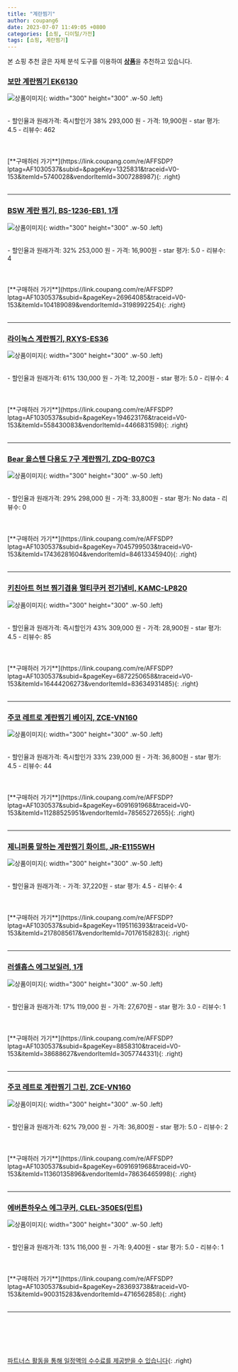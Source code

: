 ```yaml
---
title: "계란찜기"
author: coupang6
date: 2023-07-07 11:49:05 +0800
categories: [쇼핑, 디이털/가전]
tags: [쇼핑, 계란찜기]
---
```


본 쇼핑 추천 글은 자체 분석 도구를 이용하여 [**상품**](https://link.coupang.com/a/bao1ui)을 추천하고 있습니다.

### [보만 계란찜기 EK6130](https://link.coupang.com/re/AFFSDP?lptag=AF1030537&subid=&pageKey=1325831&traceid=V0-153&itemId=5740028&vendorItemId=3007288987)

![상품이미지](https://thumbnail6.coupangcdn.com/thumbnails/remote/230x230ex/image/product/image/vendoritem/2016/06/14/3007288987/dc8b1154-19e5-41ee-9e02-7ccc7cfe7621.jpg){: width="300" height="300" .w-50 .left}


<br>
- 할인율과 원래가격: 즉시할인가 38%  293,000   원
- 가격: 19,900원
- star 평가: 4.5
- 리뷰수: 462
<br>
<br>
<br>
<br>
[**구매하러 가기**](https://link.coupang.com/re/AFFSDP?lptag=AF1030537&subid=&pageKey=1325831&traceid=V0-153&itemId=5740028&vendorItemId=3007288987){: .right}
<br>
<br>

---

### [BSW 계란 찜기, BS-1236-EB1, 1개](https://link.coupang.com/re/AFFSDP?lptag=AF1030537&subid=&pageKey=26964085&traceid=V0-153&itemId=104189089&vendorItemId=3198992254)

![상품이미지](https://thumbnail6.coupangcdn.com/thumbnails/remote/230x230ex/image/retail/images/2266811046229652-55cdc5f5-cffd-49ef-a693-c1125bebea3f.jpg){: width="300" height="300" .w-50 .left}


<br>
- 할인율과 원래가격: 32%  253,000   원
- 가격: 16,900원
- star 평가: 5.0
- 리뷰수: 4
<br>
<br>
<br>
<br>
[**구매하러 가기**](https://link.coupang.com/re/AFFSDP?lptag=AF1030537&subid=&pageKey=26964085&traceid=V0-153&itemId=104189089&vendorItemId=3198992254){: .right}
<br>
<br>

---

### [라이녹스 계란찜기, RXYS-ES36](https://link.coupang.com/re/AFFSDP?lptag=AF1030537&subid=&pageKey=194623176&traceid=V0-153&itemId=558430083&vendorItemId=4466831598)

![상품이미지](https://thumbnail6.coupangcdn.com/thumbnails/remote/230x230ex/image/retail/images/2019/03/06/15/8/ae787a04-1f55-448c-859b-bdfe1f10aad2.jpg){: width="300" height="300" .w-50 .left}


<br>
- 할인율과 원래가격: 61%  130,000   원
- 가격: 12,200원
- star 평가: 5.0
- 리뷰수: 4
<br>
<br>
<br>
<br>
[**구매하러 가기**](https://link.coupang.com/re/AFFSDP?lptag=AF1030537&subid=&pageKey=194623176&traceid=V0-153&itemId=558430083&vendorItemId=4466831598){: .right}
<br>
<br>

---

### [Bear 올스텐 다용도 7구 계란찜기, ZDQ-B07C3](https://link.coupang.com/re/AFFSDP?lptag=AF1030537&subid=&pageKey=7045799503&traceid=V0-153&itemId=17436281604&vendorItemId=84613345940)

![상품이미지](https://thumbnail10.coupangcdn.com/thumbnails/remote/230x230ex/image/vendor_inventory/c1b6/d5e5bda089cf4c3f52116645659f96fa4e03af72ad7964af6721740b3d16.png){: width="300" height="300" .w-50 .left}


<br>
- 할인율과 원래가격: 29%  298,000   원
- 가격: 33,800원
- star 평가: No data
- 리뷰수: 0
<br>
<br>
<br>
<br>
[**구매하러 가기**](https://link.coupang.com/re/AFFSDP?lptag=AF1030537&subid=&pageKey=7045799503&traceid=V0-153&itemId=17436281604&vendorItemId=84613345940){: .right}
<br>
<br>

---

### [키친아트 허브 찜기겸용 멀티쿠커 전기냄비, KAMC-LP820](https://link.coupang.com/re/AFFSDP?lptag=AF1030537&subid=&pageKey=6872250658&traceid=V0-153&itemId=16444206273&vendorItemId=83634931485)

![상품이미지](https://thumbnail6.coupangcdn.com/thumbnails/remote/230x230ex/image/retail/images/1928931349727555-12c21b8b-face-4179-b2a1-61136f0248ab.jpg){: width="300" height="300" .w-50 .left}


<br>
- 할인율과 원래가격: 즉시할인가 43%  309,000   원
- 가격: 28,900원
- star 평가: 4.5
- 리뷰수: 85
<br>
<br>
<br>
<br>
[**구매하러 가기**](https://link.coupang.com/re/AFFSDP?lptag=AF1030537&subid=&pageKey=6872250658&traceid=V0-153&itemId=16444206273&vendorItemId=83634931485){: .right}
<br>
<br>

---

### [주코 레트로 계란찜기 베이지, ZCE-VN160](https://link.coupang.com/re/AFFSDP?lptag=AF1030537&subid=&pageKey=6091691968&traceid=V0-153&itemId=11288525951&vendorItemId=78565272655)

![상품이미지](https://thumbnail8.coupangcdn.com/thumbnails/remote/230x230ex/image/retail/images/2021/09/17/10/8/af19874f-e60c-499e-b9c4-41da6dd21689.jpg){: width="300" height="300" .w-50 .left}


<br>
- 할인율과 원래가격: 즉시할인가 33%  239,000   원
- 가격: 36,800원
- star 평가: 4.5
- 리뷰수: 44
<br>
<br>
<br>
<br>
[**구매하러 가기**](https://link.coupang.com/re/AFFSDP?lptag=AF1030537&subid=&pageKey=6091691968&traceid=V0-153&itemId=11288525951&vendorItemId=78565272655){: .right}
<br>
<br>

---

### [제니퍼룸 말하는 계란찜기 화이트, JR-E1155WH](https://link.coupang.com/re/AFFSDP?lptag=AF1030537&subid=&pageKey=1195116393&traceid=V0-153&itemId=2178085617&vendorItemId=70176158283)

![상품이미지](https://thumbnail10.coupangcdn.com/thumbnails/remote/230x230ex/image/retail/images/2020/01/16/17/5/862e26b7-686d-4ec2-b7db-b30035e96f26.jpg){: width="300" height="300" .w-50 .left}


<br>
- 할인율과 원래가격: 
- 가격: 37,220원
- star 평가: 4.5
- 리뷰수: 4
<br>
<br>
<br>
<br>
[**구매하러 가기**](https://link.coupang.com/re/AFFSDP?lptag=AF1030537&subid=&pageKey=1195116393&traceid=V0-153&itemId=2178085617&vendorItemId=70176158283){: .right}
<br>
<br>

---

### [러셀홉스 에그보일러, 1개](https://link.coupang.com/re/AFFSDP?lptag=AF1030537&subid=&pageKey=8858310&traceid=V0-153&itemId=38688627&vendorItemId=3057744331)

![상품이미지](https://thumbnail7.coupangcdn.com/thumbnails/remote/230x230ex/image/product/image/vendoritem/2019/02/28/3057744331/41f99f32-53c8-4d47-ba66-77c35927198b.jpg){: width="300" height="300" .w-50 .left}


<br>
- 할인율과 원래가격: 17%  119,000   원
- 가격: 27,670원
- star 평가: 3.0
- 리뷰수: 1
<br>
<br>
<br>
<br>
[**구매하러 가기**](https://link.coupang.com/re/AFFSDP?lptag=AF1030537&subid=&pageKey=8858310&traceid=V0-153&itemId=38688627&vendorItemId=3057744331){: .right}
<br>
<br>

---

### [주코 레트로 계란찜기 그린, ZCE-VN160](https://link.coupang.com/re/AFFSDP?lptag=AF1030537&subid=&pageKey=6091691968&traceid=V0-153&itemId=11360135896&vendorItemId=78636465998)

![상품이미지](https://thumbnail9.coupangcdn.com/thumbnails/remote/230x230ex/image/rs_quotation_api/aaexs9j7/70ebd5b77d4e40dea649ef68f5ff8f4f.jpg){: width="300" height="300" .w-50 .left}


<br>
- 할인율과 원래가격: 62%  79,000   원
- 가격: 36,800원
- star 평가: 5.0
- 리뷰수: 2
<br>
<br>
<br>
<br>
[**구매하러 가기**](https://link.coupang.com/re/AFFSDP?lptag=AF1030537&subid=&pageKey=6091691968&traceid=V0-153&itemId=11360135896&vendorItemId=78636465998){: .right}
<br>
<br>

---

### [에버튼하우스 에그쿠커, CLEL-350ES(민트)](https://link.coupang.com/re/AFFSDP?lptag=AF1030537&subid=&pageKey=283693738&traceid=V0-153&itemId=900315283&vendorItemId=4716562858)

![상품이미지](https://thumbnail7.coupangcdn.com/thumbnails/remote/230x230ex/image/vendor_inventory/b482/d5cde444f107aff52f747ce97d467dc7f7a9e2200eac59ad7149d4ff4879.jpg){: width="300" height="300" .w-50 .left}


<br>
- 할인율과 원래가격: 13%  116,000   원
- 가격: 9,400원
- star 평가: 5.0
- 리뷰수: 1
<br>
<br>
<br>
<br>
[**구매하러 가기**](https://link.coupang.com/re/AFFSDP?lptag=AF1030537&subid=&pageKey=283693738&traceid=V0-153&itemId=900315283&vendorItemId=4716562858){: .right}
<br>
<br>

---
<br><br><br><br><br> [파트너스 활동을 통해 일정액의 수수료를 제공받을 수 있습니다](https://link.coupang.com/a/bao1ui){: .right}